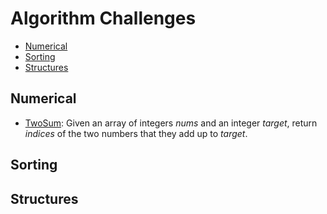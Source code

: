 # Algorithm Challenges

- [Numerical](#Numerical)
- [Sorting](#Sorting)
- [Structures](#Structures)

## Numerical

- [TwoSum](https://github.com/3ralon/algorithmChallenges/blob/main/numerical/twoSum.py): Given an array of integers *nums* and an integer *target*, return _indices_ of the two numbers that they add up to *target*.

## Sorting


## Structures
